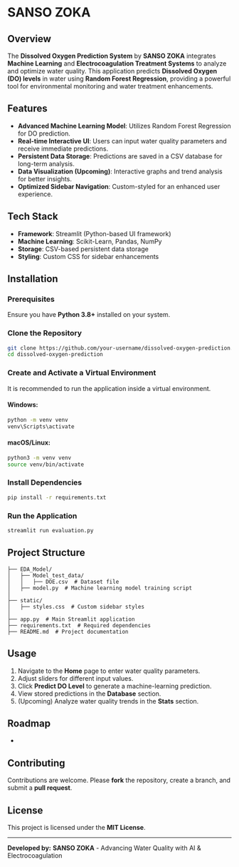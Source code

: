 # SANSO ZOKA 

## Overview

The **Dissolved Oxygen Prediction System** by **SANSO ZOKA** integrates **Machine Learning** and **Electrocoagulation Treatment Systems** to analyze and optimize water quality. This application predicts **Dissolved Oxygen (DO) levels** in water using **Random Forest Regression**, providing a powerful tool for environmental monitoring and water treatment enhancements.

## Features

- **Advanced Machine Learning Model**: Utilizes Random Forest Regression for DO prediction.
- **Real-time Interactive UI**: Users can input water quality parameters and receive immediate predictions.
- **Persistent Data Storage**: Predictions are saved in a CSV database for long-term analysis.
- **Data Visualization (Upcoming)**: Interactive graphs and trend analysis for better insights.
- **Optimized Sidebar Navigation**: Custom-styled for an enhanced user experience.

## Tech Stack

- **Framework**: Streamlit (Python-based UI framework)
- **Machine Learning**: Scikit-Learn, Pandas, NumPy
- **Storage**: CSV-based persistent data storage
- **Styling**: Custom CSS for sidebar enhancements

## Installation

### Prerequisites

Ensure you have **Python 3.8+** installed on your system.

### Clone the Repository

```bash
git clone https://github.com/your-username/dissolved-oxygen-prediction.git
cd dissolved-oxygen-prediction
```

### Create and Activate a Virtual Environment

It is recommended to run the application inside a virtual environment.

#### Windows:

```bash
python -m venv venv
venv\Scripts\activate
```

#### macOS/Linux:

```bash
python3 -m venv venv
source venv/bin/activate
```

### Install Dependencies

```bash
pip install -r requirements.txt
```

### Run the Application

```bash
streamlit run evaluation.py
```

## Project Structure

```
├── EDA_Model/
│   ├── Model_test_data/
│   │   ├── DOE.csv  # Dataset file
│   ├── model.py  # Machine learning model training script
│
├── static/
│   ├── styles.css  # Custom sidebar styles
│
├── app.py  # Main Streamlit application
├── requirements.txt  # Required dependencies
├── README.md  # Project documentation
```

## Usage

1. Navigate to the **Home** page to enter water quality parameters.
2. Adjust sliders for different input values.
3. Click **Predict DO Level** to generate a machine-learning prediction.
4. View stored predictions in the **Database** section.
5. (Upcoming) Analyze water quality trends in the **Stats** section.

## Roadmap

-

## Contributing

Contributions are welcome. Please **fork** the repository, create a branch, and submit a **pull request**.

## License

This project is licensed under the **MIT License**.

---

**Developed by:** **SANSO ZOKA** - Advancing Water Quality with AI & Electrocoagulation

